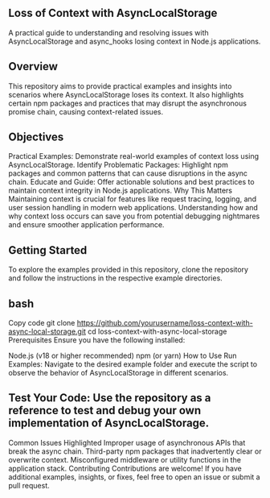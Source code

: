 ## Loss of Context with AsyncLocalStorage
A practical guide to understanding and resolving issues with AsyncLocalStorage and async_hooks losing context in Node.js applications.

## Overview
This repository aims to provide practical examples and insights into scenarios where AsyncLocalStorage loses its context. It also highlights certain npm packages and practices that may disrupt the asynchronous promise chain, causing context-related issues.

## Objectives
Practical Examples: Demonstrate real-world examples of context loss using AsyncLocalStorage.
Identify Problematic Packages: Highlight npm packages and common patterns that can cause disruptions in the async chain.
Educate and Guide: Offer actionable solutions and best practices to maintain context integrity in Node.js applications.
Why This Matters
Maintaining context is crucial for features like request tracing, logging, and user session handling in modern web applications. Understanding how and why context loss occurs can save you from potential debugging nightmares and ensure smoother application performance.

## Getting Started
To explore the examples provided in this repository, clone the repository and follow the instructions in the respective example directories.

## bash
Copy code
git clone https://github.com/yourusername/loss-context-with-async-local-storage.git
cd loss-context-with-async-local-storage
Prerequisites
Ensure you have the following installed:

Node.js (v18 or higher recommended)
npm (or yarn)
How to Use
Run Examples: Navigate to the desired example folder and execute the script to observe the behavior of AsyncLocalStorage in different scenarios.

## Test Your Code: Use the repository as a reference to test and debug your own implementation of AsyncLocalStorage.

Common Issues Highlighted
Improper usage of asynchronous APIs that break the async chain.
Third-party npm packages that inadvertently clear or overwrite context.
Misconfigured middleware or utility functions in the application stack.
Contributing
Contributions are welcome! If you have additional examples, insights, or fixes, feel free to open an issue or submit a pull request.


